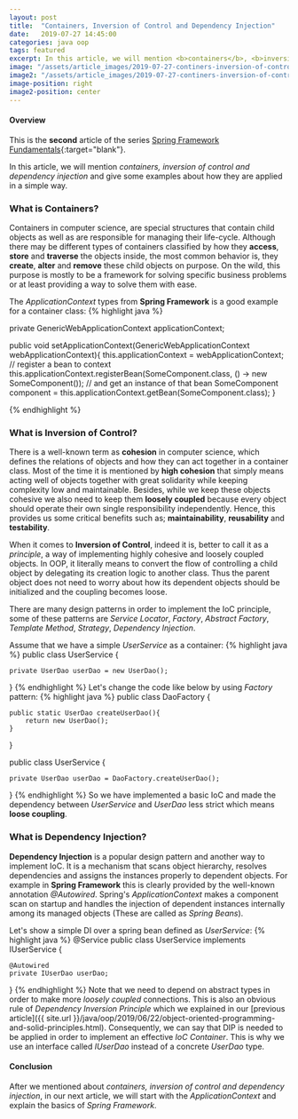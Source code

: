 ```yaml
---
layout: post
title:  "Containers, Inversion of Control and Dependency Injection"
date:   2019-07-27 14:45:00
categories: java oop
tags: featured
excerpt: In this article, we will mention <b>containers</b>, <b>inversion of control</b> and <b>dependency injection</b> and give some examples about how they are applied in a simple way.
image: "/assets/article_images/2019-07-27-continers-inversion-of-control-and-dependency-injection/containers-ioc-di.png"
image2: "/assets/article_images/2019-07-27-continers-inversion-of-control-and-dependency-injection/containers-ioc-di-mobile.png"
image-position: right
image2-position: center
---
```

#### Overview
This is the **second** article of the series [Spring Framework Fundamentals](https://github.com/yavuztas/java-spring-fundamentals){:target="blank"}.

In this article, we will mention *containers, inversion of control and dependency injection* and give some examples about how they are applied in a simple way.
### What is Containers?
Containers in computer science, are special structures that contain child objects as well as are responsible for managing their life-cycle. Although there may be different types of containers classified by how they **access**, **store** and **traverse** the objects inside, the most common behavior is, they **create**, **alter** and **remove** these child objects on purpose. On the wild, this purpose is mostly to be a framework for solving specific business problems or at least providing a way to solve them with ease.

The *ApplicationContext* types from **Spring Framework** is a good example for a container class:
{% highlight java %}

private GenericWebApplicationContext applicationContext;

public void setApplicationContext(GenericWebApplicationContext webApplicationContext){
    this.applicationContext = webApplicationContext;
    // register a bean to context
    this.applicationContext.registerBean(SomeComponent.class, () -> new SomeComponent());
    // and get an instance of that bean
    SomeComponent component = this.applicationContext.getBean(SomeComponent.class);
}

{% endhighlight %}
### What is Inversion of Control?
There is a well-known term as **cohesion** in computer science, which defines the relations of objects and how they can act together in a container class. Most of the time it is mentioned by **high cohesion** that simply means acting well of objects together with great solidarity while keeping complexity low and maintainable. Besides, while we keep these objects cohesive we also need to keep them **loosely coupled** because every object should operate their own single responsibility independently. Hence, this provides us some critical benefits such as; **maintainability**, **reusability** and **testability**.

When it comes to **Inversion of Control**, indeed it is, better to call it as a *principle*, a way of implementing highly cohesive and loosely coupled objects. In OOP, it literally means to convert the flow of controlling a child object by delegating its creation logic to another class. Thus the parent object does not need to worry about how its dependent objects should be initialized and the coupling becomes loose.

There are many design patterns in order to implement the IoC principle, some of these patterns are *Service Locator*, *Factory*, *Abstract Factory*, *Template Method*, *Strategy*, *Dependency Injection*.

Assume that we have a simple *UserService* as a container:
{% highlight java %}
public class UserService {

    private UserDao userDao = new UserDao();

}
{% endhighlight %}
Let's change the code like below by using *Factory* pattern:
{% highlight java %}
public class DaoFactory {

    public static UserDao createUserDao(){
        return new UserDao();
    }

}

public class UserService {

    private UserDao userDao = DaoFactory.createUserDao();

}
{% endhighlight %}
So we have implemented a basic IoC and made the dependency between *UserService* and *UserDao* less strict which means **loose coupling**.
### What is Dependency Injection?
**Dependency Injection** is a popular design pattern and another way to implement IoC. It is a mechanism that scans object hierarchy, resolves dependencies and assigns the instances properly to dependent objects. For example in **Spring Framework** this is clearly provided by the well-known annotation *@Autowired*. Spring's *ApplicationContext* makes a component scan on startup and handles the injection of dependent instances internally among its managed objects (These are called as *Spring Beans*).

Let's show a simple DI over a spring bean defined as *UserService*:
{% highlight java %}
@Service
public class UserService implements IUserService {

    @Autowired
    private IUserDao userDao;

}
{% endhighlight %}
Note that we need to depend on abstract types in order to make more *loosely coupled* connections. This is also an obvious rule of *Dependency Inversion Principle* which we explained in our [previous article]({{ site.url }}/java/oop/2019/06/22/object-oriented-programming-and-solid-principles.html). Consequently, we can say that DIP is needed to be applied in order to implement an effective *IoC Container*.
This is why we use an interface called *IUserDao* instead of a concrete *UserDao* type.

#### Conclusion
After we mentioned about *containers, inversion of control and dependency injection*, in our next article, we will start with the *ApplicationContext* and explain the basics of *Spring Framework*.
